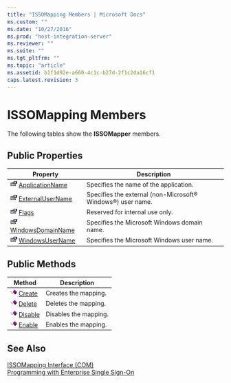 ```yaml
---
title: "ISSOMapping Members | Microsoft Docs"
ms.custom: ""
ms.date: "10/27/2016"
ms.prod: "host-integration-server"
ms.reviewer: ""
ms.suite: ""
ms.tgt_pltfrm: ""
ms.topic: "article"
ms.assetid: b1f1d92e-a660-4c1c-b27d-2f1c2da16cf1
caps.latest.revision: 3
---
```

# ISSOMapping Members
The following tables show the **ISSOMapper** members.  
  
## Public Properties  
  
|Property|Description|  
|--------------|-----------------|  
|![](../esso/media/pubproperty.gif "pubproperty") [ApplicationName](../esso/issomapping-applicationname-property.md)|Specifies the name of the application.|  
|![](../esso/media/pubproperty.gif "pubproperty") [ExternalUserName](../esso/issomapping-externalusername-property.md)|Specifies the external (non-Microsoft® Windows®) user name.|  
|![](../esso/media/pubproperty.gif "pubproperty") [Flags](../esso/issomapping-flags-property.md)|Reserved for internal use only.|  
|![](../esso/media/pubproperty.gif "pubproperty") [WindowsDomainName](../esso/issomapping-windowsdomainname-property.md)|Specifies the Microsoft Windows domain name.|  
|![](../esso/media/pubproperty.gif "pubproperty") [WindowsUserName](../esso/issomapping-windowsusername-property.md)|Specifies the Microsoft Windows user name.|  
  
## Public Methods  
  
|Method|Description|  
|------------|-----------------|  
|![](../esso/media/pubmethod.gif "pubmethod") [Create](../esso/issomapping-create-method.md)|Creates the mapping.|  
|![](../esso/media/pubmethod.gif "pubmethod") [Delete](../esso/issomapping-delete-method.md)|Deletes the mapping.|  
|![](../esso/media/pubmethod.gif "pubmethod") [Disable](../esso/issomapping-disable-method.md)|Disables the mapping.|  
|![](../esso/media/pubmethod.gif "pubmethod") [Enable](../esso/issomapping-enable-method.md)|Enables the mapping.|  
  
## See Also  
 [ISSOMapping Interface (COM)](../esso/issomapping-interface-com.md)   
 [Programming with Enterprise Single Sign-On](../esso/programming-with-enterprise-single-sign-on.md)